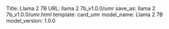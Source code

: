 Title: Llama 2 7B
URL: llama 2 7b_v1.0.0/umr
save_as: llama 2 7b_v1.0.0/umr.html
template: card_umr
model_name: Llama 2 7B
model_version: 1.0.0

